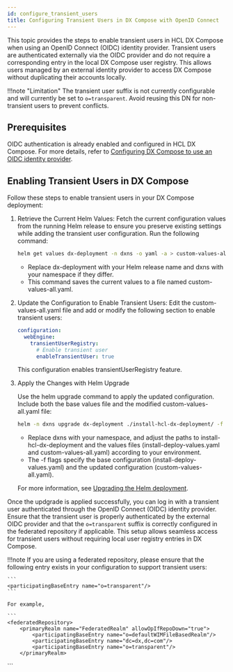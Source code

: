 ```yaml
---
id: configure_transient_users
title: Configuring Transient Users in DX Compose with OpenID Connect
---
```


This topic provides the steps to enable transient users in HCL DX Compose when using an OpenID Connect (OIDC) identity provider. Transient users are authenticated externally via the OIDC provider and do not require a corresponding entry in the local DX Compose user registry. This allows users managed by an external identity provider to access DX Compose without duplicating their accounts locally.

!!!note "Limitation"
    The transient user suffix is not currently configurable and will currently be set to `o=transparent`. Avoid reusing this DN for non-transient users to prevent conflicts.

## Prerequisites

OIDC authentication is already enabled and configured in HCL DX Compose. For more details, refer to [Configuring DX Compose to use an OIDC identity provider](./configure_compose_to_use_oidc).

## Enabling Transient Users in DX Compose

Follow these steps to enable transient users in your DX Compose deployment:

1. Retrieve the Current Helm Values:
    Fetch the current configuration values from the running Helm release to ensure you preserve existing settings while adding the transient user configuration. Run the following command:

    ```sh
    helm get values dx-deployment -n dxns -o yaml -a > custom-values-all.yaml
    ```
    - Replace dx-deployment with your Helm release name and dxns with your namespace if they differ.
    - This command saves the current values to a file named custom-values-all.yaml.

2. Update the Configuration to Enable Transient Users:
    Edit the custom-values-all.yaml file and add or modify the following section to enable transient users:

    ```yaml
    configuration:
      webEngine:
        transientUserRegistry:
          # Enable transient user
          enableTransientUser: true
    ```

    This configuration enables transientUserRegistry feature.

3. Apply the Changes with Helm Upgrade

    Use the helm upgrade command to apply the updated configuration. Include both the base values file and the modified custom-values-all.yaml file:

    ```sh
    helm -n dxns upgrade dx-deployment ./install-hcl-dx-deployment/ -f install-deploy-values.yaml -f custom-values-all.yaml
    ```

    - Replace dxns with your namespace, and adjust the paths to install-hcl-dx-deployment and the values files (install-deploy-values.yaml and custom-values-all.yaml) according to your environment.
    - The -f flags specify the base configuration (install-deploy-values.yaml) and the updated configuration (custom-values-all.yaml).

    For more information, see [Upgrading the Helm deployment](../working_with_compose/helm_upgrade_values.md).


Once the updgrade is applied successfully, you can log in with a transient user authenticated through the OpenID Connect (OIDC) identity provider. Ensure that the transient user is properly authenticated by the external OIDC provider and that the `o=transparent` suffix is correctly configured in the federated repository if applicable. This setup allows seamless access for transient users without requiring local user registry entries in DX Compose.

!!!note
    If you are using a federated repository, please ensure that the following entry exists in your configuration to support transient users:

    ```
    <participatingBaseEntry name="o=transparent"/>
    ```

    For example,

    ```
    <federatedRepository>
        <primaryRealm name="FederatedRealm" allowOpIfRepoDown="true">
        	<participatingBaseEntry name="o=defaultWIMFileBasedRealm"/>
            <participatingBaseEntry name="dc=dx,dc=com"/>
            <participatingBaseEntry name="o=transparent"/>
        </primaryRealm>
   </federatedRepository>
   ```
